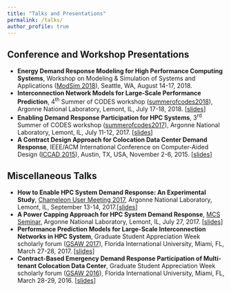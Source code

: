 ```yaml
---
title: "Talks and Presentations"
permalink: /talks/
author_profile: true
---
```


## Conference and Workshop Presentations
* **Energy Demand Response Modeling for High Performance Computing Systems**, Workshop on Modeling & Simulation of Systems and Applications ([ModSim 2018](https://www.bnl.gov/modsim2018/)), Seattle, WA, August 14-17, 2018.
* **Interconnection Network Models for Large-Scale Performance Prediction**, 4<sup>th</sup> Summer of CODES workshop ([summerofcodes2018](https://press3.mcs.anl.gov/summerofcodes2018/)), Argonne National Laboratory, Lemont, IL, July 17-18, 2018. [[slides](https://kishwarbd.github.io/files/slides/codes18.pdf)]
* **Enabling Demand Response Participation for HPC Systems**, 3<sup>rd</sup> Summer of CODES workshop ([summerofcodes2017](https://press3.mcs.anl.gov/summerofcodes2017/)), Argonne National Laboratory, Lemont, IL, July 11-12, 2017. [[slides](https://kishwarbd.github.io/files/slides/codes17.pdf)]
* **A Contract Design Approach for Colocation Data Center Demand Response**, IEEE/ACM International Conference on Computer-Aided Design ([ICCAD 2015](https://iccad.com/)), Austin, TX, USA, November 2-6, 2015. [[slides](https://kishwarbd.github.io/files/slides/iccad15.pdf)]

## Miscellaneous Talks

* **How to Enable HPC System Demand Response: An Experimental Study**, [Chameleon User Meeting 2017](https://press3.mcs.anl.gov/ccusers2017/), Argonne National Laboratory, Lemont, IL, September 13-14, 2017.[[slides](https://kishwarbd.github.io/files/slides/chameleonusermeeting17.pdf)]
* **A Power Capping Approach for HPC System Demand Response**, [MCS Seminar](https://www.alcf.anl.gov/events/power-capping-approach-hpc-system-demand-response), Argonne National Laboratory, Lemont, IL, July 27, 2017. [[slides](https://kishwarbd.github.io/files/slides/anl-seminar17.pdf)]
* **Performance Prediction Models for Large-Scale Interconnection Networks in HPC System**, Graduate Student Appreciation Week scholarly forum ([GSAW 2017](http://gradschool.fiu.edu/gsaw/)), Florida International University, Miami, FL, March 27-28, 2017. [[slides](https://kishwarbd.github.io/files/slides/gsaw17.pdf)]
* **Contract-Based Emergency Demand Response Participation of Multi-tenant Colocation Data Center**, Graduate Student Appreciation Week scholarly forum ([GSAW 2016](http://gradschool.fiu.edu/gsaw/)), Florida International University, Miami, FL, March 28-29, 2016. [[slides](https://kishwarbd.github.io/files/slides/gsaw16.pdf)]



